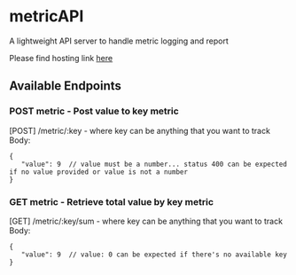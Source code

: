# metricAPI
 A lightweight API server to handle metric logging and report
 
 Please find hosting link [here](https://metric-reporting.herokuapp.com/)

## Available Endpoints

### POST metric - Post value to key metric
[POST] /metric/:key - where key can be anything that you want to track
Body: 
```
{
   "value": 9  // value must be a number... status 400 can be expected if no value provided or value is not a number
}
```

### GET metric - Retrieve total value by key metric
[GET] /metric/:key/sum - where key can be anything that you want to track
Body: 
```
{
   "value": 9  // value: 0 can be expected if there's no available key
}
```
